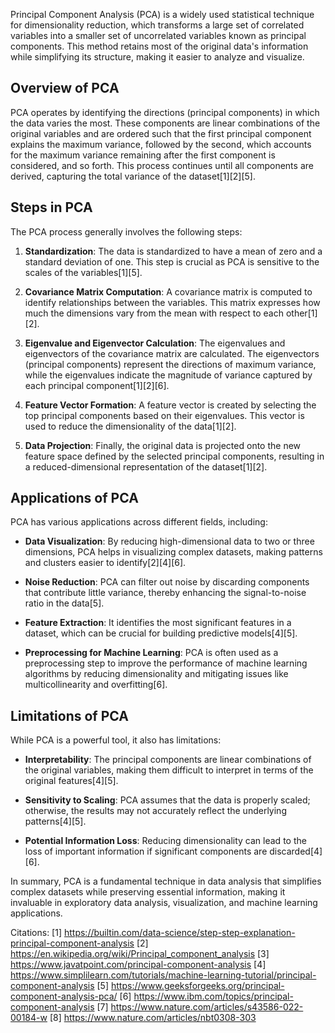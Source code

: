 Principal Component Analysis (PCA) is a widely used statistical technique for dimensionality reduction, which transforms a large set of correlated variables into a smaller set of uncorrelated variables known as principal components. This method retains most of the original data's information while simplifying its structure, making it easier to analyze and visualize.

## Overview of PCA

PCA operates by identifying the directions (principal components) in which the data varies the most. These components are linear combinations of the original variables and are ordered such that the first principal component explains the maximum variance, followed by the second, which accounts for the maximum variance remaining after the first component is considered, and so forth. This process continues until all components are derived, capturing the total variance of the dataset[1][2][5].

## Steps in PCA

The PCA process generally involves the following steps:

1. **Standardization**: The data is standardized to have a mean of zero and a standard deviation of one. This step is crucial as PCA is sensitive to the scales of the variables[1][5].

2. **Covariance Matrix Computation**: A covariance matrix is computed to identify relationships between the variables. This matrix expresses how much the dimensions vary from the mean with respect to each other[1][2].

3. **Eigenvalue and Eigenvector Calculation**: The eigenvalues and eigenvectors of the covariance matrix are calculated. The eigenvectors (principal components) represent the directions of maximum variance, while the eigenvalues indicate the magnitude of variance captured by each principal component[1][2][6].

4. **Feature Vector Formation**: A feature vector is created by selecting the top principal components based on their eigenvalues. This vector is used to reduce the dimensionality of the data[1][2].

5. **Data Projection**: Finally, the original data is projected onto the new feature space defined by the selected principal components, resulting in a reduced-dimensional representation of the dataset[1][2].

## Applications of PCA

PCA has various applications across different fields, including:

- **Data Visualization**: By reducing high-dimensional data to two or three dimensions, PCA helps in visualizing complex datasets, making patterns and clusters easier to identify[2][4][6].

- **Noise Reduction**: PCA can filter out noise by discarding components that contribute little variance, thereby enhancing the signal-to-noise ratio in the data[5].

- **Feature Extraction**: It identifies the most significant features in a dataset, which can be crucial for building predictive models[4][5].

- **Preprocessing for Machine Learning**: PCA is often used as a preprocessing step to improve the performance of machine learning algorithms by reducing dimensionality and mitigating issues like multicollinearity and overfitting[6].

## Limitations of PCA

While PCA is a powerful tool, it also has limitations:

- **Interpretability**: The principal components are linear combinations of the original variables, making them difficult to interpret in terms of the original features[4][5].

- **Sensitivity to Scaling**: PCA assumes that the data is properly scaled; otherwise, the results may not accurately reflect the underlying patterns[4][5].

- **Potential Information Loss**: Reducing dimensionality can lead to the loss of important information if significant components are discarded[4][6].

In summary, PCA is a fundamental technique in data analysis that simplifies complex datasets while preserving essential information, making it invaluable in exploratory data analysis, visualization, and machine learning applications.

Citations:
[1] https://builtin.com/data-science/step-step-explanation-principal-component-analysis
[2] https://en.wikipedia.org/wiki/Principal_component_analysis
[3] https://www.javatpoint.com/principal-component-analysis
[4] https://www.simplilearn.com/tutorials/machine-learning-tutorial/principal-component-analysis
[5] https://www.geeksforgeeks.org/principal-component-analysis-pca/
[6] https://www.ibm.com/topics/principal-component-analysis
[7] https://www.nature.com/articles/s43586-022-00184-w
[8] https://www.nature.com/articles/nbt0308-303

